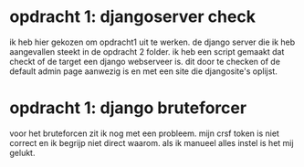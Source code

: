 # opdracht 1: djangoserver check
ik heb hier gekozen om opdracht1 uit te werken. de django server die ik heb aangevallen steekt in de opdracht 2 folder.
ik heb een script gemaakt dat checkt of de target een django webserveer is. dit door te checken of de default admin page aanwezig is en met een site die djangosite's oplijst.
# opdracht 1: django bruteforcer
voor het bruteforcen zit ik nog met een probleem. mijn crsf token is niet correct en ik begrijp niet direct waarom. als ik manueel alles instel is het mij gelukt. 
